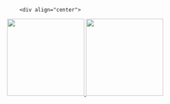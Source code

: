  
        
        <div align="center">
  <a href="https://github.com/rafaeumesmo">
  <img height="180em" src="https://github-readme-stats.vercel.app/api?username=rafaeumesmo&show_icons=true&theme=dracula&include_all_commits=true&count_private=true"/>
  <img height="180em" src="https://github-readme-stats.vercel.app/api/top-langs/?username=rafaballerini&layout=compact&langs_count=7&theme=dracula"/>
</div>
        
        
        
        

